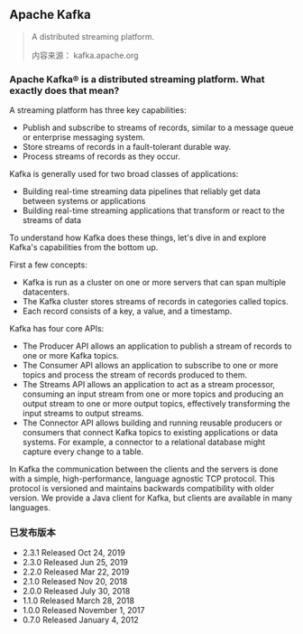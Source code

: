 ## Apache Kafka

> A distributed streaming platform.
> 
> 内容来源： kafka.apache.org

### Apache Kafka® is a distributed streaming platform. What exactly does that mean?

A streaming platform has three key capabilities:
* Publish and subscribe to streams of records, similar to a message queue or enterprise messaging system.
* Store streams of records in a fault-tolerant durable way.
* Process streams of records as they occur.

Kafka is generally used for two broad classes of applications:
* Building real-time streaming data pipelines that reliably get data between systems or applications
* Building real-time streaming applications that transform or react to the streams of data

To understand how Kafka does these things, let's dive in and explore Kafka's capabilities from the bottom up.

First a few concepts:
* Kafka is run as a cluster on one or more servers that can span multiple datacenters.
* The Kafka cluster stores streams of records in categories called topics.
* Each record consists of a key, a value, and a timestamp.

Kafka has four core APIs:
* The Producer API allows an application to publish a stream of records to one or more Kafka topics.
* The Consumer API allows an application to subscribe to one or more topics and process the stream of records produced to them.
* The Streams API allows an application to act as a stream processor, consuming an input stream from one or more topics and producing an output stream to one or more output topics, effectively transforming the input streams to output streams.
* The Connector API allows building and running reusable producers or consumers that connect Kafka topics to existing applications or data systems. For example, a connector to a relational database might capture every change to a table.

In Kafka the communication between the clients and the servers is done with a simple, high-performance, language agnostic TCP protocol. This protocol is versioned and maintains backwards compatibility with older version. We provide a Java client for Kafka, but clients are available in many languages.

### 已发布版本

* 2.3.1    Released Oct 24, 2019
* 2.3.0    Released Jun 25, 2019
* 2.2.0    Released Mar 22, 2019
* 2.1.0    Released Nov 20, 2018
* 2.0.0    Released July 30, 2018
* 1.1.0    Released March 28, 2018
* 1.0.0    Released November 1, 2017
* 0.7.0    Released January 4, 2012

